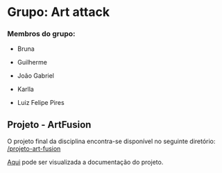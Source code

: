 # Grupo: Art attack

### Membros do grupo:

- Bruna

- Guilherme

- João Gabriel

- Karlla

- Luiz Felipe Pires

## Projeto - ArtFusion
O projeto final da disciplina encontra-se disponível no seguinte diretório: [/projeto-art-fusion](/https://github.com/software-concorrente-distribuido/art-attack/tree/main/projeto-art-fusion)

[Aqui](https://github.com/software-concorrente-distribuido/art-attack/tree/main/projeto-art-fusion/docs) pode ser visualizada a documentação do projeto.
